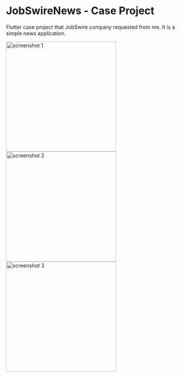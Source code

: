 # JobSwireNews - Case Project

Flutter case project that JobSwire company requested from me. It is a simple news application.

<img src="https://raw.githubusercontent.com/ZeploiT/jobswire_case_project/main/ss1.png" alt="screenshot 1" width="300"/> <img src="https://raw.githubusercontent.com/ZeploiT/jobswire_case_project/main/ss2.png" alt="screenshot 2" width="300"/> <img src="https://raw.githubusercontent.com/ZeploiT/jobswire_case_project/main/ss3.png" alt="screenshot 3" width="300"/>    


